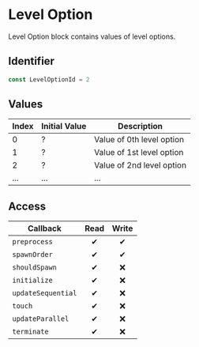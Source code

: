 # Level Option

Level Option block contains values of level options.

## Identifier

```ts
const LevelOptionId = 2
```

## Values

| Index | Initial Value | Description               |
| ----- | ------------- | ------------------------- |
| 0     | ?             | Value of 0th level option |
| 1     | ?             | Value of 1st level option |
| 2     | ?             | Value of 2nd level option |
| ...   | ...           | ...                       |

## Access

| Callback           | Read | Write |
| ------------------ | :--: | :---: |
| `preprocess`       |  ✔   |   ✔   |
| `spawnOrder`       |  ✔   |   ✔   |
| `shouldSpawn`      |  ✔   |  ❌   |
| `initialize`       |  ✔   |  ❌   |
| `updateSequential` |  ✔   |  ❌   |
| `touch`            |  ✔   |  ❌   |
| `updateParallel`   |  ✔   |  ❌   |
| `terminate`        |  ✔   |  ❌   |
